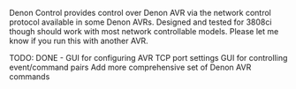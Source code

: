 Denon Control provides control over Denon AVR via the network control protocol 
available in some Denon AVRs. Designed and tested for 3808ci though should work with most 
network controllable models. Please let me know if you run this with another AVR.





TODO:
DONE - GUI for configuring AVR TCP port settings
GUI for controlling event/command pairs
Add more comprehensive set of Denon AVR commands
